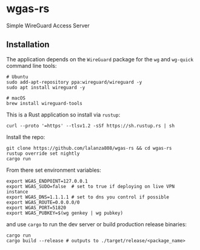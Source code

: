 # wgas-rs

Simple WireGuard Access Server


## Installation

The application depends on the `WireGuard` package for the `wg` and `wg-quick` command line tools:

```
# Ubuntu
sudo add-apt-repository ppa:wireguard/wireguard -y
sudo apt install wireguard -y

# macOS
brew install wireguard-tools
```

This is a Rust application so install via `rustup`:

```
curl --proto '=https' --tlsv1.2 -sSf https://sh.rustup.rs | sh
```


Install the repo:

```
git clone https://github.com/lalanza808/wgas-rs && cd wgas-rs
rustup override set nightly
cargo run
```


From there set environment variables:

```
export WGAS_ENDPOINT=127.0.0.1
export WGAS_SUDO=false  # set to true if deploying on live VPN instance
export WGAS_DNS=1.1.1.1 # set to dns you control if possible
export WGAS_ROUTE=0.0.0.0/0
export WGAS_PORT=51820
export WGAS_PUBKEY=$(wg genkey | wg pubkey)
```

and use `cargo` to run the dev server or build production release binaries:

```
cargo run
cargo build --release # outputs to ./target/release/<package_name>
```
